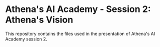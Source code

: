 # Athena's AI Academy - Session 2: Athena's Vision

This repository contains the files used in the presentation of Athena's AI Academy session 2.
